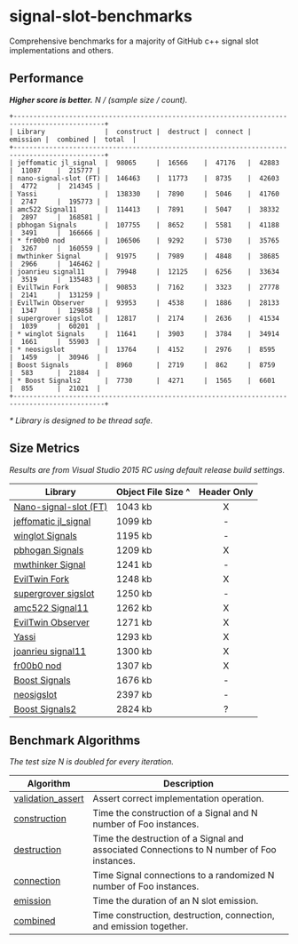 # signal-slot-benchmarks
Comprehensive benchmarks for a majority of GitHub c++ signal slot implementations and others.

Performance
-----------

**_Higher score is better._** _N / (sample size / count)._

```
+---------------------------------------------------------------------------------------------+
| Library               |  construct |  destruct |  connect |  emission |  combined |  total  |
+---------------------------------------------------------------------------------------------+
| jeffomatic jl_signal  |  98065     |  16566    |  47176   |  42883    |  11087    |  215777 |
| nano-signal-slot (FT) |  146463    |  11773    |  8735    |  42603    |  4772     |  214345 |
| Yassi                 |  138330    |  7890     |  5046    |  41760    |  2747     |  195773 |
| amc522 Signal11       |  114413    |  7891     |  5047    |  38332    |  2897     |  168581 |
| pbhogan Signals       |  107755    |  8652     |  5581    |  41188    |  3491     |  166666 |
| * fr00b0 nod          |  106506    |  9292     |  5730    |  35765    |  3267     |  160559 |
| mwthinker Signal      |  91975     |  7989     |  4848    |  38685    |  2966     |  146462 |
| joanrieu signal11     |  79948     |  12125    |  6256    |  33634    |  3519     |  135483 |
| EvilTwin Fork         |  90853     |  7162     |  3323    |  27778    |  2141     |  131259 |
| EvilTwin Observer     |  93953     |  4538     |  1886    |  28133    |  1347     |  129858 |
| supergrover sigslot   |  12817     |  2174     |  2636    |  41534    |  1039     |  60201  |
| * winglot Signals     |  11641     |  3903     |  3784    |  34914    |  1661     |  55903  |
| * neosigslot          |  13764     |  4152     |  2976    |  8595     |  1459     |  30946  |
| Boost Signals         |  8960      |  2719     |  862     |  8759     |  583      |  21884  |
| * Boost Signals2      |  7730      |  4271     |  1565    |  6601     |  855      |  21021  |
+---------------------------------------------------------------------------------------------+
```
_* Library is designed to be thread safe._

Size Metrics
------------

_Results are from Visual Studio 2015 RC using default release build settings._

| Library | Object File Size ^ | Header Only |
| ------- | ------------------ |:-----------:|
| [Nano-signal-slot (FT)](https://github.com/NoAvailableAlias/nano-signal-slot/tree/FT) | 1043 kb | X |
| [jeffomatic jl_signal](https://github.com/jeffomatic/jl_signal) | 1099 kb | - |
| [winglot Signals](https://github.com/winglot/Signals) | 1195 kb | - |
| [pbhogan Signals](https://github.com/pbhogan/Signals) | 1209 kb | X |
| [mwthinker Signal](https://github.com/mwthinker/Signal) | 1241 kb | - |
| [EvilTwin Fork](https://github.com/NoAvailableAlias/signal-slot-benchmark/blob/master/benchmark/lib/eviltwin/observer_fork.hpp) | 1248 kb | X |
| [supergrover sigslot](https://github.com/supergrover/sigslot) | 1250 kb | - |
| [amc522 Signal11](https://github.com/amc522/Signal11) | 1262 kb | X |
| [EvilTwin Observer](http://eviltwingames.com/blog/the-observer-pattern-revisited/) | 1271 kb | X |
| [Yassi](http://www.codeproject.com/Articles/867044/Yassi-Yet-Another-Signal-Slot-Implementation) | 1293 kb | X |
| [joanrieu signal11](https://github.com/joanrieu/signal11) | 1300 kb | X |
| [fr00b0 nod](https://github.com/fr00b0/nod) | 1307 kb | X |
| [Boost Signals](http://www.boost.org/doc/libs/1_56_0/doc/html/signals.html) | 1676 kb | - |
| [neosigslot](http://www.i42.co.uk/stuff/neosigslot.htm) | 2397 kb | - |
| [Boost Signals2](http://www.boost.org/doc/libs/1_56_0/doc/html/signals2.html) | 2824 kb | ? |

Benchmark Algorithms
--------------------

_The test size N is doubled for every iteration._

| Algorithm | Description |
| --------- | ----------- |
| [validation_assert](https://github.com/NoAvailableAlias/signal-slot-benchmarks/blob/master/benchmark.hpp#L21) | Assert correct implementation operation. |
| [construction](https://github.com/NoAvailableAlias/signal-slot-benchmarks/blob/master/benchmark.hpp#L46) | Time the construction of a Signal and N number of Foo instances. |
| [destruction](https://github.com/NoAvailableAlias/signal-slot-benchmarks/blob/master/benchmark.hpp#L67) | Time the destruction of a Signal and associated Connections to N number of Foo instances. |
| [connection](https://github.com/NoAvailableAlias/signal-slot-benchmarks/blob/master/benchmark.hpp#L97) | Time Signal connections to a randomized N number of Foo instances. |
| [emission](https://github.com/NoAvailableAlias/signal-slot-benchmarks/blob/master/benchmark.hpp#L125) | Time the duration of an N slot emission. |
| [combined](https://github.com/NoAvailableAlias/signal-slot-benchmarks/blob/master/benchmark.hpp#L155) | Time construction, destruction, connection, and emission together. |
